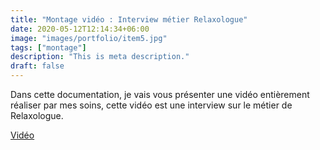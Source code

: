 ```yaml
---
title: "Montage vidéo : Interview métier Relaxologue"
date: 2020-05-12T12:14:34+06:00
image: "images/portfolio/item5.jpg"
tags: ["montage"]
description: "This is meta description."
draft: false
---
```


Dans cette documentation, je vais vous présenter une vidéo entièrement réaliser par mes soins, cette vidéo est une interview sur le métier de Relaxologue.

[Vidéo](https://www.youtube.com/watch?v=D_5IVYSZJh8)